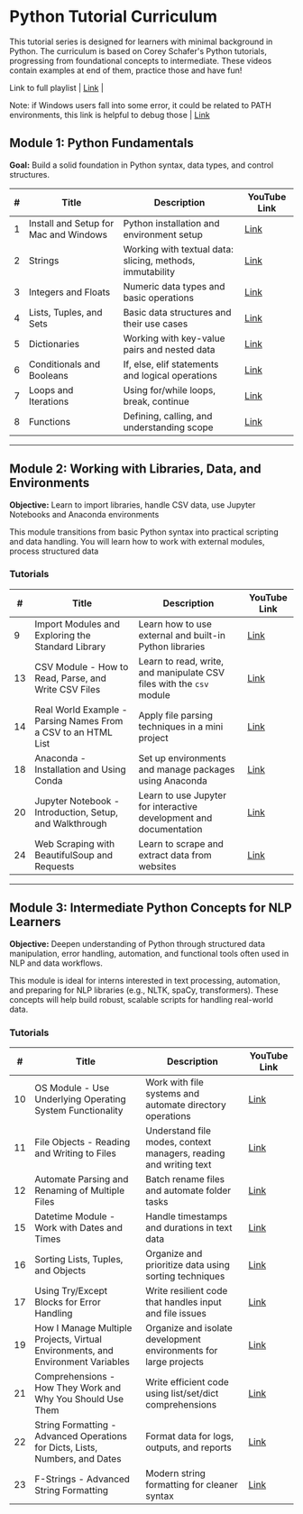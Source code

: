 # Python Tutorial Curriculum

This tutorial series is designed for learners with minimal background in Python. The curriculum is based on Corey Schafer's Python tutorials, progressing from foundational concepts to intermediate. These videos contain examples at end of them, practice those and have fun!

Link to full playlist | [Link](https://www.youtube.com/watch?v=YYXdXT2l-Gg&list=PLu7Hcqy8NmKwv7Lw762dFzoSXqj3MwBsh) |

Note: if Windows users fall into some error, it could be related to PATH environments, this link is helpful to debug those | [Link](https://www.youtube.com/watch?v=OdIHeg4jj2c&list=PLu7Hcqy8NmKwv7Lw762dFzoSXqj3MwBsh&index=25)

## Module 1: Python Fundamentals

**Goal:** Build a solid foundation in Python syntax, data types, and control structures.

| # | Title | Description | YouTube Link |
|---|-------|-------------|--------------|
| 1 | Install and Setup for Mac and Windows | Python installation and environment setup | [Link](https://www.youtube.com/watch?v=YYXdXT2l-Gg&list=PLu7Hcqy8NmKwv7Lw762dFzoSXqj3MwBsh&index=1) |
| 2 | Strings | Working with textual data: slicing, methods, immutability | [Link](https://www.youtube.com/watch?v=k9TUPpGqYTo&list=PLu7Hcqy8NmKwv7Lw762dFzoSXqj3MwBsh&index=2) |
| 3 | Integers and Floats | Numeric data types and basic operations | [Link](https://www.youtube.com/watch?v=khKv-8q7YmY&list=PLu7Hcqy8NmKwv7Lw762dFzoSXqj3MwBsh&index=3) |
| 4 | Lists, Tuples, and Sets | Basic data structures and their use cases | [Link](https://www.youtube.com/watch?v=W8KRzm-HUcc&list=PLu7Hcqy8NmKwv7Lw762dFzoSXqj3MwBsh&index=4) |
| 5 | Dictionaries | Working with key-value pairs and nested data | [Link](https://www.youtube.com/watch?v=daefaLgNkw0&list=PLu7Hcqy8NmKwv7Lw762dFzoSXqj3MwBsh&index=5) |
| 6 | Conditionals and Booleans | If, else, elif statements and logical operations | [Link](https://www.youtube.com/watch?v=DZwmZ8Usvnk&list=PLu7Hcqy8NmKwv7Lw762dFzoSXqj3MwBsh&index=6) |
| 7 | Loops and Iterations | Using for/while loops, break, continue | [Link](https://www.youtube.com/watch?v=6iF8Xb7Z3wQ&list=PLu7Hcqy8NmKwv7Lw762dFzoSXqj3MwBsh&index=7) |
| 8 | Functions | Defining, calling, and understanding scope | [Link](https://www.youtube.com/watch?v=9Os0o3wzS_I&list=PLu7Hcqy8NmKwv7Lw762dFzoSXqj3MwBsh&index=8) |

---

## Module 2: Working with Libraries, Data, and Environments

**Objective:** Learn to import libraries, handle CSV data, use Jupyter Notebooks and Anaconda environments

This module transitions from basic Python syntax into practical scripting and data handling. You will learn how to work with external modules, process structured data
### Tutorials

| # | Title | Description | YouTube Link |
|---|-------|-------------|--------------|
| 9 | Import Modules and Exploring the Standard Library | Learn how to use external and built-in Python libraries | [Link]() |
| 13 | CSV Module - How to Read, Parse, and Write CSV Files | Learn to read, write, and manipulate CSV files with the `csv` module | [Link]() |
| 14 | Real World Example - Parsing Names From a CSV to an HTML List | Apply file parsing techniques in a mini project | [Link]() |
| 18 | Anaconda - Installation and Using Conda | Set up environments and manage packages using Anaconda | [Link]() |
| 20 | Jupyter Notebook - Introduction, Setup, and Walkthrough | Learn to use Jupyter for interactive development and documentation | [Link]() |
| 24 | Web Scraping with BeautifulSoup and Requests | Learn to scrape and extract data from websites | [Link]() |

---

## Module 3: Intermediate Python Concepts for NLP Learners

**Objective:** Deepen understanding of Python through structured data manipulation, error handling, automation, and functional tools often used in NLP and data workflows.

This module is ideal for interns interested in text processing, automation, and preparing for NLP libraries (e.g., NLTK, spaCy, transformers). These concepts will help build robust, scalable scripts for handling real-world data.

### Tutorials

| # | Title | Description | YouTube Link |
|---|-------|-------------|--------------|
| 10 | OS Module - Use Underlying Operating System Functionality | Work with file systems and automate directory operations | [Link]() |
| 11 | File Objects - Reading and Writing to Files | Understand file modes, context managers, reading and writing text | [Link]() |
| 12 | Automate Parsing and Renaming of Multiple Files | Batch rename files and automate folder tasks | [Link]() |
| 15 | Datetime Module - Work with Dates and Times | Handle timestamps and durations in text data | [Link]() |
| 16 | Sorting Lists, Tuples, and Objects | Organize and prioritize data using sorting techniques | [Link]() |
| 17 | Using Try/Except Blocks for Error Handling | Write resilient code that handles input and file issues | [Link]() |
| 19 | How I Manage Multiple Projects, Virtual Environments, and Environment Variables | Organize and isolate development environments for large projects | [Link]() |
| 21 | Comprehensions - How They Work and Why You Should Use Them | Write efficient code using list/set/dict comprehensions | [Link]() |
| 22 | String Formatting - Advanced Operations for Dicts, Lists, Numbers, and Dates | Format data for logs, outputs, and reports | [Link]() |
| 23 | F-Strings - Advanced String Formatting | Modern string formatting for cleaner syntax | [Link]() |
